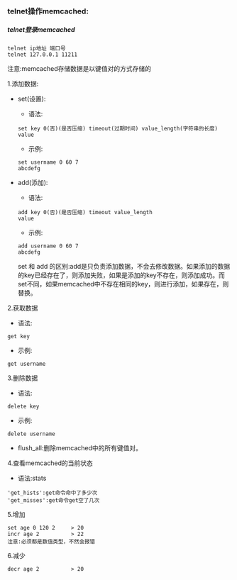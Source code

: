 ### telnet操作memcached:

##### telnet登录memcached

```
telnet ip地址 端口号
telnet 127.0.0.1 11211
```

注意:memcached存储数据是以键值对的方式存储的

1.添加数据:

* set\(设置\):

  * 语法:

  ```
  set key 0(否)(是否压缩) timeout(过期时间) value_length(字符串的长度)
  value
  ```

  * 示例:

  ```
  set username 0 60 7
  abcdefg
  ```

* add\(添加\):

  * 语法:

  ```
  add key 0(否)(是否压缩) timeout value_length
  value
  ```

  * 示例:

  ```
  add username 0 60 7
  abcdefg
  ```

  set 和 add 的区别:add是只负责添加数据，不会去修改数据。如果添加的数据的key已经存在了，则添加失败，如果是添加的key不存在，则添加成功。而set不同，如果memcached中不存在相同的key，则进行添加，如果存在，则替换。

2.获取数据

* 语法:

```
get key
```

* 示例:

```
get username
```

3.删除数据

* 语法:

```
delete key
```

* 示例:

```
delete username
```

* flush\_all:删除memcached中的所有键值对。

4.查看memcached的当前状态

* 语法:stats

```
'get_hists':get命令命中了多少次
'get_misses':get命令get空了几次
```

5.增加

```
set age 0 120 2     > 20
incr age 2          > 22
注意:必须都是数值类型，不然会报错
```

6.减少

```
decr age 2          > 20
```



